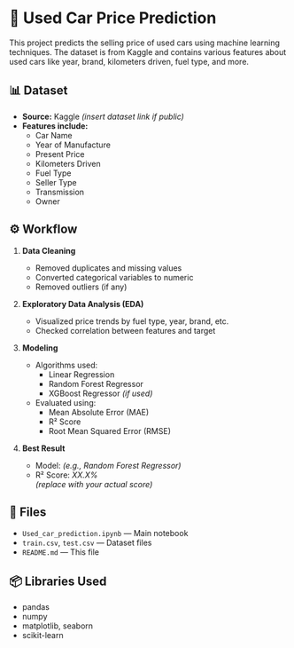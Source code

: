 # 🚗 Used Car Price Prediction

This project predicts the selling price of used cars using machine learning techniques. The dataset is from Kaggle and contains various features about used cars like year, brand, kilometers driven, fuel type, and more.

## 📊 Dataset

- **Source:** Kaggle *(insert dataset link if public)*
- **Features include:**
  - Car Name
  - Year of Manufacture
  - Present Price
  - Kilometers Driven
  - Fuel Type
  - Seller Type
  - Transmission
  - Owner

## ⚙️ Workflow

1. **Data Cleaning**
   - Removed duplicates and missing values
   - Converted categorical variables to numeric
   - Removed outliers (if any)

2. **Exploratory Data Analysis (EDA)**
   - Visualized price trends by fuel type, year, brand, etc.
   - Checked correlation between features and target

3. **Modeling**
   - Algorithms used:
     - Linear Regression
     - Random Forest Regressor
     - XGBoost Regressor *(if used)*
   - Evaluated using:
     - Mean Absolute Error (MAE)
     - R² Score
     - Root Mean Squared Error (RMSE)

4. **Best Result**
   - Model: *(e.g., Random Forest Regressor)*
   - R² Score: *XX.X%*  
   *(replace with your actual score)*

## 📁 Files

- `Used_car_prediction.ipynb` — Main notebook
- `train.csv`, `test.csv` — Dataset files
- `README.md` — This file

## 📦 Libraries Used

- pandas  
- numpy  
- matplotlib, seaborn  
- scikit-learn  
